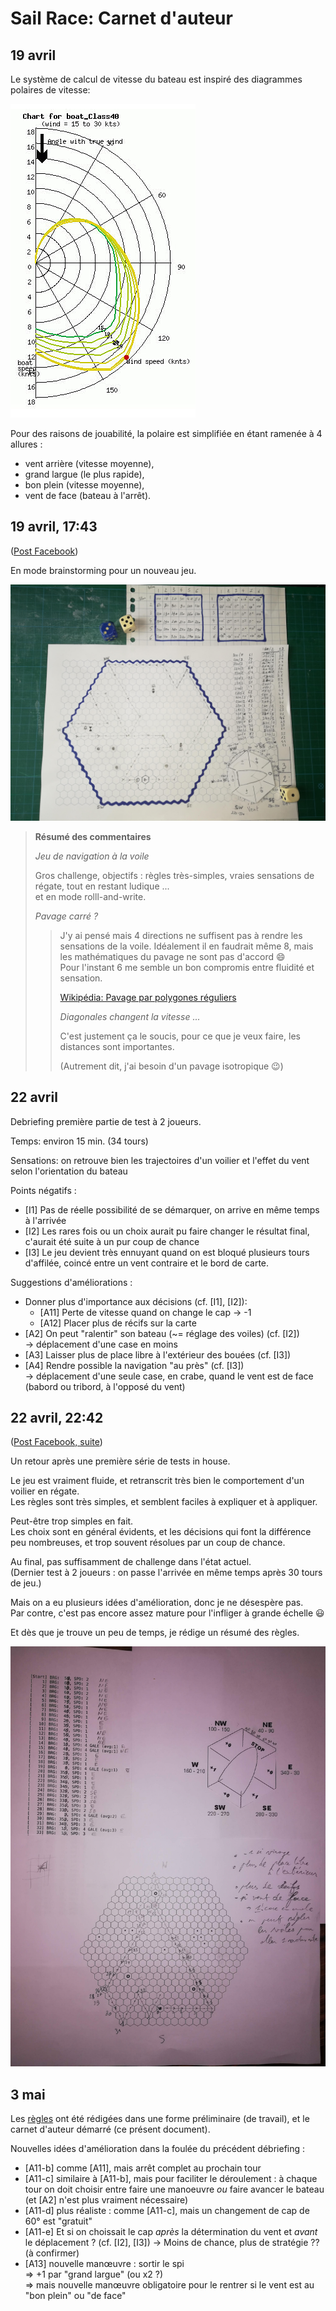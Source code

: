 Sail Race: Carnet d'auteur
==========================

19 avril
--------

Le système de calcul de vitesse du bateau est inspiré des diagrammes polaires de vitesse:

![polaire de vitesse](./examples/polar_diagram_class40.jpg "polaire de vitesse")

Pour des raisons de jouabilité, la polaire est simplifiée en étant ramenée à 4 allures :

- vent arrière (vitesse moyenne),
- grand largue (le plus rapide),
- bon plein (vitesse moyenne),
- vent de face (bateau à l'arrêt).

19 avril, 17:43
---------------

([Post Facebook](https://www.facebook.com/photo?fbid=10222257038792570))

En mode brainstorming pour un nouveau jeu.

![First test play](./photos/IMG_20200419_172809.jpg "First test play")

> **Résumé des commentaires**
>
> _Jeu de navigation à la voile_
>
> Gros challenge, objectifs : règles très-simples, vraies sensations de régate, tout en restant ludique ...  
> et en mode rolll-and-write.
>
> _Pavage carré ?_
>
>> J'y ai pensé mais 4 directions ne suffisent pas à rendre les sensations de la voile.
>> Idéalement il en faudrait même 8, mais les mathématiques du pavage ne sont pas d'accord 😄  
>> Pour l'instant 6 me semble un bon compromis entre fluidité et sensation.
>>
>> [Wikipédia: Pavage par polygones réguliers](https://fr.wikipedia.org/wiki/Pavage_par_des_polygones_r%C3%A9guliers)
>>
>> _Diagonales changent la vitesse ..._
>>
>> C'est justement ça le soucis, pour ce que je veux faire, les distances sont importantes.
>>
>> (Autrement dit, j'ai besoin d'un pavage isotropique 😉)

22 avril
--------

Debriefing première partie de test à 2 joueurs.

Temps: environ 15 min. (34 tours)

Sensations: on retrouve bien les trajectoires d'un voilier et l'effet du vent selon l'orientation du bateau

Points négatifs :

- [I1] Pas de réelle possibilité de se démarquer, on arrive en même temps à l'arrivée
- [I2] Les rares fois ou un choix aurait pu faire changer le résultat final,
  c'aurait été suite à un pur coup de chance
- [I3] Le jeu devient très ennuyant quand on est bloqué plusieurs tours d'affilée,
  coincé entre un vent contraire et le bord de carte.

Suggestions d'améliorations :

- Donner plus d'importance aux décisions (cf. [I1], [I2]):
    - [A11] Perte de vitesse quand on change le cap &rarr; -1
    - [A12] Placer plus de récifs sur la carte
- [A2] On peut "ralentir" son bateau (~= réglage des voiles) (cf. [I2])  
  &rarr; déplacement d'une case en moins
- [A3] Laisser plus de place libre à l'extérieur des bouées (cf. [I3])
- [A4] Rendre possible la navigation "au près" (cf. [I3])  
  &rarr; déplacement d'une seule case, en crabe,
  quand le vent est de face (babord ou tribord, à l'opposé du vent)

22 avril, 22:42
---------------

([Post Facebook, suite](https://www.facebook.com/groups/auteursdejeux/?post_id=3237059009661472&comment_id=3244587412241965))

Un retour après une première série de tests in house.

Le jeu est vraiment fluide, et retranscrit très bien le comportement d'un voilier en régate.  
Les règles sont très simples, et semblent faciles à expliquer et à appliquer.

Peut-être trop simples en fait.  
Les choix sont en général évidents, et les décisions qui font la différence peu nombreuses,
et trop souvent résolues par un coup de chance.

Au final, pas suffisamment de challenge dans l'état actuel.  
(Dernier test à 2 joueurs : on passe l'arrivée en même temps après 30 tours de jeu.)

Mais on a eu plusieurs idées d'amélioration, donc je ne désespère pas.  
Par contre, c'est pas encore assez mature pour l'infliger à grande échelle 😃  

Et dès que je trouve un peu de temps, je rédige un résumé des règles.

![Second test play, improvement ideas](./photos/IMG_20200422_224503.jpg "Second test play, improvement ideas")

3 mai
-----

Les [règles](./RULES.md) ont été rédigées dans une forme préliminaire (de travail),
et le carnet d'auteur démarré (ce présent document).

Nouvelles idées d'amélioration dans la foulée du précédent débriefing :

- [A11-b] comme [A11], mais arrêt complet au prochain tour
- [A11-c] similaire à [A11-b], mais pour faciliter le déroulement :
  à chaque tour on doit choisir entre faire une manoeuvre
  _ou_ faire avancer le bateau (et [A2] n'est plus vraiment nécessaire)
- [A11-d] plus réaliste : comme [A11-c], mais un changement de cap de 60° est "gratuit"
- [A11-e] Et si on choissait le cap _après_ la détermination du vent et _avant_ le déplacement ?
  (cf. [I2], [I3]) &rarr; Moins de chance, plus de stratégie ?? (à confirmer)
- [A13] nouvelle manœuvre : sortir le spi  
   &rArr; +1 par "grand largue" (ou x2 ?)  
   &rArr; mais nouvelle manœuvre obligatoire pour le rentrer si le vent est au "bon plein" ou "de face"
